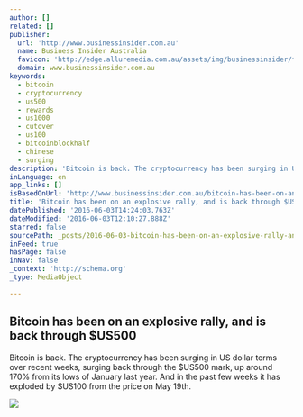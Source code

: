```yaml
---
author: []
related: []
publisher:
  url: 'http://www.businessinsider.com.au'
  name: Business Insider Australia
  favicon: 'http://edge.alluremedia.com.au/assets/img/businessinsider/favicon.ico'
  domain: www.businessinsider.com.au
keywords:
  - bitcoin
  - cryptocurrency
  - us500
  - rewards
  - us1000
  - cutover
  - us100
  - bitcoinblockhalf
  - chinese
  - surging
description: 'Bitcoin is back. The cryptocurrency has been surging in US dollar terms over recent weeks, surging back through the $US500 mark, up around 170% from its lows of January last year. And in the past few weeks it has exploded by $US100 from the price on May 19th.'
inLanguage: en
app_links: []
isBasedOnUrl: 'http://www.businessinsider.com.au/bitcoin-has-been-on-an-explosive-rally-and-is-back-through-us500-2016-6'
title: 'Bitcoin has been on an explosive rally, and is back through $US500'
datePublished: '2016-06-03T14:24:03.763Z'
dateModified: '2016-06-03T12:10:27.888Z'
starred: false
sourcePath: _posts/2016-06-03-bitcoin-has-been-on-an-explosive-rally-and-is-back-through.md
inFeed: true
hasPage: false
inNav: false
_context: 'http://schema.org'
_type: MediaObject

---
```

<article style=""><h1>Bitcoin has been on an explosive rally, and is back through $US500</h1><p>Bitcoin is back. The cryptocurrency has been surging in US dollar terms over recent weeks, surging back through the $US500 mark, up around 170% from its lows of January last year. And in the past few weeks it has exploded by $US100 from the price on May 19th.</p><img src="http://edge.alluremedia.com.au/uploads/businessinsider/2016/06/btrc.jpg" /></article>